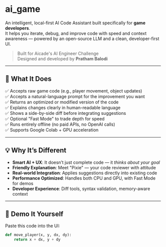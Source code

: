 # ai_game

An intelligent, local-first AI Code Assistant built specifically for **game developers**.  
It helps you iterate, debug, and improve code with speed and context awareness — powered by an open-source LLM and a clean, developer-first UI.

> Built for Aicade's AI Engineer Challenge  
> Designed and developed by **Pratham Balodi**

---

## 🚀 What It Does

✅ Accepts raw game code (e.g., player movement, object updates)  
✅ Accepts a natural-language prompt for the improvement you want  
✅ Returns an optimized or modified version of the code  
✅ Explains changes clearly in human-readable language  
✅ Shows a side-by-side diff before integrating suggestions  
✅ Optional "Fast Mode" to trade depth for speed  
✅ Runs entirely offline (no paid APIs, no OpenAI calls)  
✅ Supports Google Colab + GPU acceleration

---

## 💡 Why It’s Different

- **Smart AI + UX**: It doesn’t just complete code — it *thinks about your goal*  
- **Friendly Explanation**: Meet "Pixie" — your code reviewer with attitude  
- **Real-world Integration**: Applies suggestions directly into existing code  
- **Performance Optimized**: Handles both CPU and GPU, with Fast Mode for demos  
- **Developer Experience**: Diff tools, syntax validation, memory-aware context

---

## 🧪 Demo It Yourself

Paste this code into the UI:

```python
def move_player(x, y, dx, dy):
    return x + dx, y + dy
